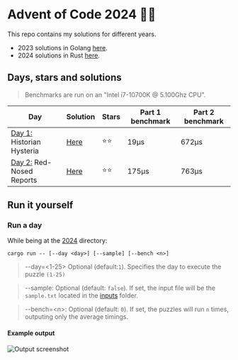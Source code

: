 # Advent of Code 2024 🎄🎁
This repo contains my solutions for different years.
- 2023 solutions in Golang [here](./2023/).
- 2024 solutions in Rust [here](./2024/).

## Days, stars and solutions 
> Benchmarks are run on an "Intel i7-10700K @ 5.100Ghz CPU".

| Day | Solution | Stars | Part 1 benchmark | Part 2 benchmark |
|-----|----------|-------|------------------|------------------|
| [Day 1:](https://adventofcode.com/2024/day/1) Historian Hysteria | [Here](./2024/solutions/day01.rs) | ⭐⭐ | 19µs | 672µs |
| [Day 2:](https://adventofcode.com/2024/day/2) Red-Nosed Reports | [Here](./2024/solutions/day02.rs) | ⭐⭐ | 175µs | 763µs |

## Run it yourself
### Run a day 
While being at the [2024](./2024/) directory:
```
cargo run -- [--day <day>] [--sample] [--bench <n>]
```
> --day=<1-25> Optional (default:`1`). Specifies the day to execute the puzzle `(1-25)`

> --sample: Optional (default: `false`). If set, the input file will be the `sample.txt` located in the [inputs](./2024/inputs) folder.

> --bench=\<n\>: Optional (default: `0`). If set, the puzzles will run `n` times, outputing only the average timings.

#### Example output
![Output screenshot](https://github.com/user-attachments/assets/072b854a-4e15-4284-a5c5-3745c6bd0f76)
